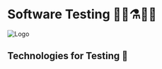 # Software Testing 🔬📰⚗️👨‍🔬
![Logo]([https://example.com/logo.png](https://www.google.com/url?sa=i&url=https%3A%2F%2Fwww.freepik.com%2Ffree-photos-vectors%2Ftesting-tool&psig=AOvVaw3Gf1LHe5I2oS6z3gjOEpyK&ust=1709480331752000&source=images&cd=vfe&opi=89978449&ved=0CBMQjRxqFwoTCMijjNH01YQDFQAAAAAdAAAAABAM)https://www.google.com/url?sa=i&url=https%3A%2F%2Fwww.freepik.com%2Ffree-photos-vectors%2Ftesting-tool&psig=AOvVaw3Gf1LHe5I2oS6z3gjOEpyK&ust=1709480331752000&source=images&cd=vfe&opi=89978449&ved=0CBMQjRxqFwoTCMijjNH01YQDFQAAAAAdAAAAABAM)


## Technologies for Testing 🚩


